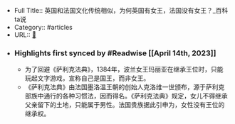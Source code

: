 - Full Title:: 英国和法国文化传统相似，为何英国有女王，法国没有女王？_百科ta说
- Category:: #articles
- URL:: [🔗](https://baike.baidu.com/tashuo/browse/content?id=fbc778d5b62e0c1876e1a5f7&lemmaId=9098899&fromLemmaModule=pcBottom&lemmaTitle=%E6%B3%95%E5%9B%BD%E5%9B%BD%E7%8E%8B&fromModule=lemma_bottom-tashuo-article)
- ### Highlights first synced by #Readwise [[April 14th, 2023]]
    - 为了回避《萨利克法典》，1384年，波兰女王玛丽亚在继承王位时，只能玩起文字游戏，宣称自己是国王，而非女王。
    - 《萨利克法典》由法国墨洛温王朝的创始人克洛维一世颁布，源于萨利克部族中通行的各种习惯法，因而得名。《萨利克法典》规定，女儿不得继承父亲留下的土地，只能属于男性。法国贵族据此引申为，女性没有王位的继承权。
